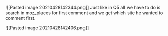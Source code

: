 ![[Pasted image 20210428142344.png]]
Just like in Q5 all we have to do is search in moz_places for first comment and we get which site he wanted to comment first.

![[Pasted image 20210428142406.png]]